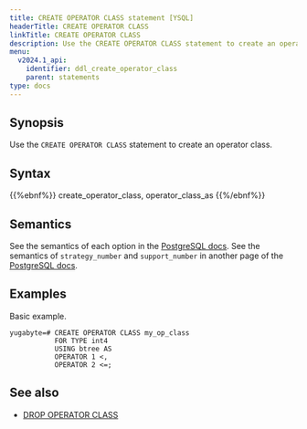 ```yaml
---
title: CREATE OPERATOR CLASS statement [YSQL]
headerTitle: CREATE OPERATOR CLASS
linkTitle: CREATE OPERATOR CLASS
description: Use the CREATE OPERATOR CLASS statement to create an operator class.
menu:
  v2024.1_api:
    identifier: ddl_create_operator_class
    parent: statements
type: docs
---
```


## Synopsis

Use the `CREATE OPERATOR CLASS` statement to create an operator class.

## Syntax

{{%ebnf%}}
  create_operator_class,
  operator_class_as
{{%/ebnf%}}

## Semantics

See the semantics of each option in the [PostgreSQL docs][postgresql-docs-create-op-class].  See the
semantics of `strategy_number` and `support_number` in another page of the [PostgreSQL
docs][postgresql-docs-xindex].

## Examples

Basic example.

```plpgsql
yugabyte=# CREATE OPERATOR CLASS my_op_class
           FOR TYPE int4
           USING btree AS
           OPERATOR 1 <,
           OPERATOR 2 <=;
```

## See also

- [DROP OPERATOR CLASS](../ddl_drop_operator_class)

[postgresql-docs-create-op-class]: https://www.postgresql.org/docs/11/sql-createopclass.html
[postgresql-docs-xindex]: https://www.postgresql.org/docs/11/xindex.html
